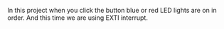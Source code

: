 In this project when you click the button blue or red LED lights are on in order. And this time we are using EXTI interrupt.
